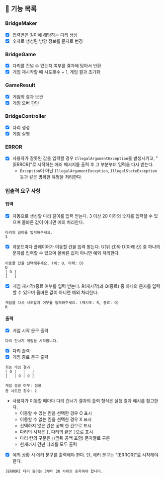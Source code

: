 
## 🚀 기능 목록
### BridgeMaker
- [x] 입력받은 길이에 해당하는 다리 생성
- [x] 숫자로 생성된 방향 정보를 문자로 변경

### BridgeGame
- [x] 다리를 건널 수 있는지 여부를 결과에 담아서 반환
- [x] 게임 재시작할 때 시도횟수 + 1, 게임 결과 초기화 

### GameResult
- [x] 게임의 결과 보관
- [x] 게임 오버 판단

### BridgeController
- [x] 다리 생성
- [x] 게임 실행

### ERROR
- [x] 사용자가 잘못된 값을 입력할 경우 `IllegalArgumentException`를 발생시키고, "[ERROR]"로 시작하는 에러 메시지를 출력 후 그 부분부터 입력을 다시 받는다.
    - `Exception`이 아닌 `IllegalArgumentException`, `IllegalStateException` 등과 같은 명확한 유형을 처리한다.

### 입출력 요구 사항

#### 입력
- [x] 자동으로 생성할 다리 길이를 입력 받는다. 3 이상 20 이하의 숫자를 입력할 수 있으며 올바른 값이 아니면 예외 처리한다.
```
다리의 길이를 입력해주세요.
3
```
- [x] 라운드마다 플레이어가 이동할 칸을 입력 받는다. U(위 칸)와 D(아래 칸) 중 하나의 문자를 입력할 수 있으며 올바른 값이 아니면 예외 처리한다.
```
이동할 칸을 선택해주세요. (위: U, 아래: D)
U
[ O ]
[   ]
```
- [x] 게임 재시작/종료 여부를 입력 받는다. R(재시작)과 Q(종료) 중 하나의 문자를 입력할 수 있으며 올바른 값이 아니면 예외 처리한다.
```
게임을 다시 시도할지 여부를 입력해주세요. (재시도: R, 종료: Q)
R
```

#### 출력
- [x] 게임 시작 문구 출력
```
다리 건너기 게임을 시작합니다.
```
- [x] 다리 출력
- [x] 게임 종료 문구 출력
```
최종 게임 결과
[ O |   |   ]
[   | O | O ]

게임 성공 여부: 성공
총 시도한 횟수: 2
```
- 사용자가 이동할 때마다 다리 건너기 결과의 출력 형식은 실행 결과 예시를 참고한다.
    - 이동할 수 있는 칸을 선택한 경우 O 표시
    - 이동할 수 없는 칸을 선택한 경우 X 표시
    - 선택하지 않은 칸은 공백 한 칸으로 표시
    - 다리의 시작은 `[`, 다리의 끝은 `]`으로 표시
    - 다리 칸의 구분은 ` | `(앞뒤 공백 포함) 문자열로 구분
    - 현재까지 건넌 다리를 모두 출력
- [x] 예외 상황 시 에러 문구를 출력해야 한다. 단, 에러 문구는 "[ERROR]"로 시작해야 한다.
```
[ERROR] 다리 길이는 3부터 20 사이의 숫자여야 합니다.
```